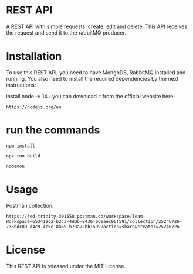 # REST API
A REST API with simple requests: create, edit and delete.
This API receives the request and send it to the rabbitMQ producer.

# Installation
To use this REST API, you need to have MongoDB, RabbitMQ installed and running. You also need to install the required dependencies by the next instructions:

install node -v 14+
you can download it from the official website here 
```
https://nodejs.org/en
```

# run the commands
```
npm install
```
```
npx run build
```
```
nodemon
```

# Usage
Postman collection:

```
https://red-trinity-301558.postman.co/workspace/Team-Workspace~653419d2-b2c3-4ddb-8436-66eaec96f591/collection/25246726-738bdc89-d4c9-4c5e-8a69-b73a72bb1599?action=share&creator=25246726
```

# License
This REST API is released under the MIT License.





